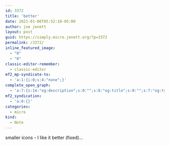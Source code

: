 ```yaml
---
id: 3372
title: 'better'
date: 2021-01-06T05:52:18-05:00
author: joe jenett
layout: post
guid: https://simply.micro.jenett.org/?p=3372
permalink: /3372/
inline_featured_image:
  - "0"
  - "0"
classic-editor-remember:
  - classic-editor
mf2_mp-syndicate-to:
  - 'a:1:{i:0;s:4:"none";}'
complete_open_graph:
  - 'a:7:{s:14:"og:description";s:0:"";s:8:"og:title";s:0:"";s:7:"og:type";s:0:"";s:12:"twitter:card";s:7:"summary";s:15:"twitter:creator";s:0:"";s:19:"twitter:description";s:0:"";s:8:"og:image";s:0:"";}'
mf2_syndication:
  - 'a:0:{}'
categories:
  - micro
kind:
  - Note
---
```

smaller icons - I like it better (fixed)...  
<img src="../wp-content/uploads/2021/01/smaller2.jpg" alt="" width="300" class=" size-full wp-image-3367" srcset="../wp-content/uploads/2021/01/smaller2.jpg 500w, ../wp-content/uploads/2021/01/smaller2-139x300.jpg 139w, ../wp-content/uploads/2021/01/smaller2-473x1024.jpg 473w" sizes="(max-width: 500px) 100vw, 500px" />
